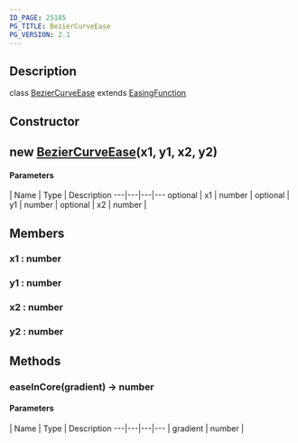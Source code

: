 ```yaml
---
ID_PAGE: 25185
PG_TITLE: BezierCurveEase
PG_VERSION: 2.1
---
```

## Description

class [BezierCurveEase](/classes/3.1/BezierCurveEase) extends [EasingFunction](/classes/3.1/EasingFunction)



## Constructor

## new [BezierCurveEase](/classes/3.1/BezierCurveEase)(x1, y1, x2, y2)



#### Parameters
 | Name | Type | Description
---|---|---|---
optional | x1 | number | 
optional | y1 | number | 
optional | x2 | number | 
## Members

### x1 : number


### y1 : number


### x2 : number


### y2 : number


## Methods

### easeInCore(gradient) &rarr; number



#### Parameters
 | Name | Type | Description
---|---|---|---
 | gradient | number | 

